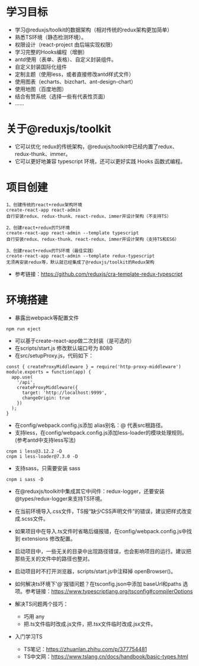 # 学习目标

- 学习@reduxjs/toolkit的数据架构（相对传统的redux架构更加简单）
- 熟悉TS环境（静态检测环境）。
- 权限设计（react-project 由后端实现权限）
- 学习完整的Hooks编程（增删）
- antd使用（表单、表格）、自定义封装组件。
- 自定义封装国际化组件
- 定制主题（使用less，或者直接修改antd样式文件）
- 使用图表（echarts、bizchart、ant-design-chart）
- 使用地图（百度地图）
- 结合有赞系统（选择一些有代表性页面）
- ……

# 关于@reduxjs/toolkit

- 它可以优化 redux的传统架构，@reduxjs/toolkit中已经内置了redux、redux-thunk、immer。
- 它可以更好地兼容 typescript 环境，还可以更好实践 Hooks 函数式编程。

# 项目创建

```
1、创建传统的react+redux架构环境
create-react-app react-admin
自行安装redux、redux-thunk、react-redux、immer并设计架构（不支持TS）

2、创建react+redux的TS环境
create-react-app react-admin --template typescript
自行安装redux、redux-thunk、react-redux、immer并设计架构（支持TS和ES6）

3、创建react+redux的TS环境（最佳实践）
create-react-app react-admin --template redux-typescript
无须再安装redux等，默认就已经集成了@reduxjs/toolkit的Redux架构
```

- 参考链接：https://github.com/reduxjs/cra-template-redux-typescript


# 环境搭建

- 暴露出webpack等配置文件
```
npm run eject
```
- 可以基于create-react-app做二次封装（是可选的）
- 在scripts/start.js 修改默认端口号为 8080
- 在src/setupProxy.js，代码如下：
```
const { createProxyMiddleware } = require('http-proxy-middleware')
module.exports = function(app) {
  app.use(
    '/api',
    createProxyMiddleware({
      target: 'http://localhost:9999',
      changeOrigin: true
    })
  );
}
```
- 在config/webpack.config.js添加 alias别名：@ 代表src根路径。
- 支持less，在config/webpack.config.js添加less-loader的模块处理规则。(参考antd中支持less写法)
```
cnpm i less@3.12.2 -D
cnpm i less-loader@7.3.0 -D
```
- 支持sass，只需要安装 sass
```
cnpm i sass -D
```
- 在@reduxjs/toolkit中集成其它中间件：redux-logger，还要安装 @types/redux-logger来支持TS环境。
- 在当前环境导入.css文件，TS报“缺少CSS声明文件”的错误，建议把样式改变成.scss文件。
- 如果项目中在导入.ts文件时省略后缀报错，在config/webpack.config.js中找到 extensions 修改配置。
- 启动项目中，一些无关的目录中出现路径错误，也会影响项目的运行。建议把那些无关的文件中的路径也整对。
- 启动项目时不打开浏览器，scripts/start.js中注释掉 openBrowser()。
- 如何解决ts环境下'@'报错问题？在tsconfig.json中添加 baseUrl和paths 选项。参考链接：https://www.typescriptlang.org/tsconfig#compilerOptions

- 解决TS问题两个技巧：
  - 巧用 any
  - 把.ts文件临时改成.js文件，把.tsx文件临时改成.jsx文件。
- 入门学习TS
  - TS笔记：https://zhuanlan.zhihu.com/p/377754481
  - TS中文网：https://www.tslang.cn/docs/handbook/basic-types.html
